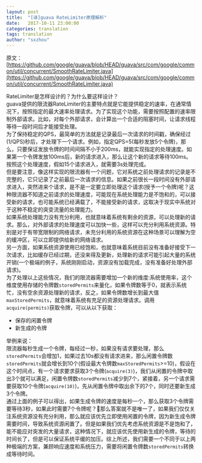 ```yaml
---
layout: post
title:  "[译]guava RateLimiter原理解析"
date:   2017-10-11 23:00:00
categories: translation
tags: translation
author: "sxzhou"
---
```


原文：  
[https://github.com/google/guava/blob/HEAD/guava/src/com/google/common/util/concurrent/SmoothRateLimiter.java](https://github.com/google/guava/blob/HEAD/guava/src/com/google/common/util/concurrent/SmoothRateLimiter.java)  

RateLimiter是怎样设计的？为什么要这样设计？  
guava提供的限流器RateLimiter的主要特点就是它能提供稳定的速率，在通常情况下，按照指定的最大速率处理请求。为了实现这个功能，需要按照配置的速率限制外部请求。比如，对每个外部请求，会计算出一个合适的阻塞时间，让请求线程等待一段时间后才能接受处理。  
为了保持稳定的QPS，最简单的方法就是记录最后一次请求的时间戳，确保经过(1/QPS)秒后，才处理下一个请求。例如，指定QPS=5(每秒发放5个令牌)，那么，只要保证发放令牌的时间间隔不小于200ms，就能实现指定的处理速度。如果第一个令牌发放100ms后，新的请求进入，那么让这个新的请求等待100ms。按照这个处理速度，假如15个请求进入，就需要3s处理完成。  
但是要注意，像这样实现的限流器有一个问题，它对系统之前处理请求的记录是不完整的，它只记录了之前最后一次请求的信息。如果之前很长一段时间没有外部请求进入，突然进来个请求，是不是一定要立即处理这个请求(授予一个令牌)呢？这种限流器不知道之前请求的处理速度，可能现在系统处理能力是不饱和的，可以接受新的请求，也可能系统已经满载了，不能接受新的请求，这取决于现实中系统对于这种不稳定的突变流量的处理能力。  
如果系统处理能力没有充分利用，也就意味着系统有剩余的资源，可以处理新的请求。那么，对外部请求的处理速度可以加快一些，这样可以充分利用系统资源。特别是对于有带宽限制的网络请求，未充分利用的系统资源在这种场景可以理解为空的缓冲区，可以立即提供给新的网络请求。  
另一方面，如果系统资源使用已经饱和，也就意味着系统目前没有准备好接受下一次请求，比如缓存已经过期，还没来得及更新，处理新的请求可能引起大量的系统开销(一个极端的例子，系统刚刚启动，资源没有加载完成，没有准备好处理外部请求)。  
为了处理以上这些情况，我们的限流器需要增加一个新的维度:系统使用率，这个维度使用存储的令牌数`storedPermits`来量化，如果令牌数等于0，就表示系统忙，没有空余资源处理新的请求，反之，如果令牌数增长到最大值`maxStoredPermits`，就意味着系统有充足的资源处理请求。调用`acquire(permits)`获取令牌，可以从以下获取：  
* 保存的闲置令牌  
* 新生成的令牌  

举例来说：  
限流器每秒生成一个令牌，每经过一秒，如果没有请求要处理，那么`storedPermits`会增加1，如果过去10s都没有请求进来，那么闲置令牌数`storedPermits`就会增长到10个(假设最大令牌数`maxStoredPermits`>=10)，假设在这个时间点，有一个请求要求获取3个令牌(`acquire(3)`)，我们从闲置的令牌中取出3个就可以满足，闲置令牌数`storedPermits`减少到7个，紧接着，另一个请求需要获取10个令牌(`acquire(10)`)，先从闲置令牌中取出余下的7个，同时还要新生成3个令牌。  
通过上面的例子可以得出，如果生成令牌的速度是每秒一个，那么获取3个令牌需要等待3秒，如果此时需要7个令牌呢？那么答案就不是唯一了，如果我们仅仅关注系统资源没有充分利用，那么就应该优先立即使用闲置的令牌，因为新生成令牌需要时间，导致系统资源闲置了。但是如果我们优先考虑系统资源是不是饱和了，能不能应对突发的大量请求，这种情况下，就应该优先使用新生成的令牌，等待的时间长了，但是可以保证系统平缓的加压。综上所述，我们需要一个不同于以上两种极端的方案，兼顾响应速度和系统压力，需要将闲置令牌数`storedPermits`转换成等待时间。  

